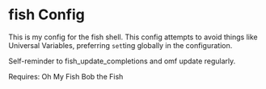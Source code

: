 # fish Config
This is my config for the fish shell. This config attempts to avoid things like 
Universal Variables, preferring `set`ting globally in the configuration.

Self-reminder to fish_update_completions and omf update regularly.

Requires:
Oh My Fish
Bob the Fish
